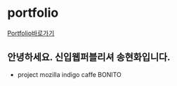 # portfolio

[Portfolio바로가기](https://gusghk2581.github.io/portfolio/index02.html)

## 안녕하세요. 신입웹퍼블리셔 송현화입니다.
+ project
  mozilla
  indigo
  caffe BONITO
